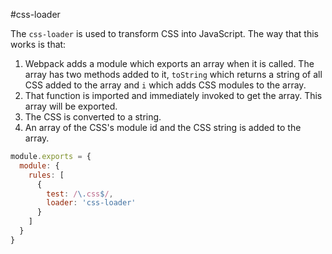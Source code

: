 #css-loader

The `css-loader` is used to transform CSS into JavaScript. The way that this works is that:

1. Webpack adds a module which exports an array when it is called. The array has two methods added to it, `toString` which returns a string of all CSS added to the array and `i` which adds CSS modules to the array.
2. That function is imported and immediately invoked to get the array. This array will be exported.
3. The CSS is converted to a string.
4. An array of the CSS's module id and the CSS string is added to the array.

```javascript
module.exports = {
  module: {
    rules: [
      {
        test: /\.css$/,
        loader: 'css-loader'
      }
    ]
  }
}

```